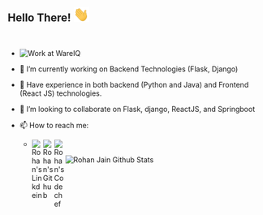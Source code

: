 ## Hello There! <img src="https://raw.githubusercontent.com/rohanJa/rohanJa/master/gifs/Hi.gif" width="30px"></h2>
<br />

- ![Work at WareIQ](https://github.com/rohanware)
- 🔭 I’m currently working on Backend Technologies (Flask, Django)
- 🌱 Have experience in both backend (Python and Java) and Frontend (React JS) technologies.
- 👯 I’m looking to collaborate on Flask, django, ReactJS,  and Springboot
- 📫 How to reach me: 

    -   <a href="https://www.linkedin.com/in/rohan-jain-b9b27a178/">
        <img align="left" alt="Rohan's Linkdein" width="22px" src="https://cdn.jsdelivr.net/npm/simple-icons@v3/icons/linkedin.svg" />
        </a>
        <a href="https://github.com/rohanJa">
        <img align="left" alt="Rohan's Github" width="22px" src="https://cdn.jsdelivr.net/npm/simple-icons@v3/icons/github.svg" />
        </a>
        <a href="https://www.codechef.com/users/rohan_jain123">
        <img align="left" alt="Rohan's Codechef" width="22px" src="https://cdn.jsdelivr.net/npm/simple-icons@v3/icons/codechef.svg" />
        </a>

![Rohan Jain Github Stats](https://github-readme-stats.vercel.app/api?username=rohanJa&show_icons=true_color=fff&icon_color=79ff97&text_color=9f9f9f&bg_color=151515)


